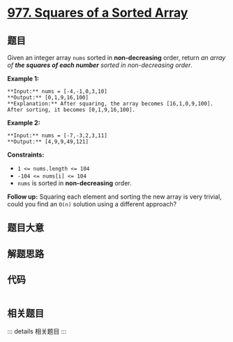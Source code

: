 # [977. Squares of a Sorted Array](https://leetcode.com/problems/squares-of-a-sorted-array)

## 题目

Given an integer array `nums` sorted in **non-decreasing** order, return _an
array of **the squares of each number** sorted in non-decreasing order_.



**Example 1:**

    
    
    **Input:** nums = [-4,-1,0,3,10]
    **Output:** [0,1,9,16,100]
    **Explanation:** After squaring, the array becomes [16,1,0,9,100].
    After sorting, it becomes [0,1,9,16,100].
    

**Example 2:**

    
    
    **Input:** nums = [-7,-3,2,3,11]
    **Output:** [4,9,9,49,121]
    



**Constraints:**

  * `1 <= nums.length <= 104`
  * `-104 <= nums[i] <= 104`
  * `nums` is sorted in **non-decreasing** order.



**Follow up:** Squaring each element and sorting the new array is very
trivial, could you find an `O(n)` solution using a different approach?


## 题目大意

## 解题思路

## 代码

```javascript

```

## 相关题目

::: details 相关题目
:::
